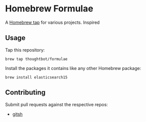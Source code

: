 # Homebrew Formulae

A [Homebrew tap] for various projects. Inspired 

[Homebrew tap]: https://github.com/Homebrew/homebrew/blob/master/share/doc/homebrew/brew-tap.md

## Usage

Tap this repository:

    brew tap thoughtbot/formulae

Install the packages it contains like any other Homebrew package:

    brew install elasticsearch15

## Contributing

Submit pull requests against the respective repos:

* [gitsh](https://github.com/thoughtbot/gitsh)
